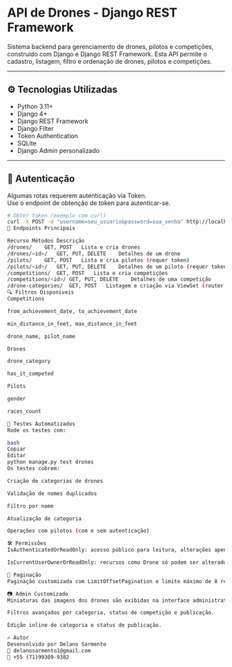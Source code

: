 # API de Drones - Django REST Framework

Sistema backend para gerenciamento de drones, pilotos e competições, construído com Django e Django REST Framework. Esta API permite o cadastro, listagem, filtro e ordenação de drones, pilotos e competições.

---

## ⚙️ Tecnologias Utilizadas

- Python 3.11+
- Django 4+
- Django REST Framework
- Django Filter
- Token Authentication
- SQLite
- Django Admin personalizado

---

## 🔐 Autenticação

Algumas rotas requerem autenticação via Token.  
Use o endpoint de obtenção de token para autenticar-se.

```bash
# Obter token (exemplo com curl)
curl -X POST -d "username=seu_usuario&password=sua_senha" http://localhost:8000/api-token-auth/
🔄 Endpoints Principais

Recurso	Métodos	Descrição
/drones/	GET, POST	Lista e cria drones
/drones/<id>/	GET, PUT, DELETE	Detalhes de um drone
/pilots/	GET, POST	Lista e cria pilotos (requer token)
/pilots/<id>/	GET, PUT, DELETE	Detalhes de um piloto (requer token)
/competitions/	GET, POST	Lista e cria competições
/competitions/<id>/	GET, PUT, DELETE	Detalhes de uma competição
/drone-categories/	GET, POST	Listagem e criação via ViewSet (router DRF)
🔍 Filtros Disponíveis
Competitions

from_achievement_date, to_achievement_date

min_distance_in_feet, max_distance_in_feet

drone_name, pilot_name

Drones

drone_category

has_it_competed

Pilots

gender

races_count

🧪 Testes Automatizados
Rode os testes com:

bash
Copiar
Editar
python manage.py test drones
Os testes cobrem:

Criação de categorias de drones

Validação de nomes duplicados

Filtro por nome

Atualização de categoria

Operações com pilotos (com e sem autenticação)

🛠️ Permissões
IsAuthenticatedOrReadOnly: acesso público para leitura, alterações apenas autenticado.

IsCurrentUserOwnerOrReadOnly: recursos como Drone só podem ser alterados por seu criador.

🧭 Paginação
Paginação customizada com LimitOffsetPagination e limite máximo de 8 registros por requisição.

📷 Admin Customizado
Miniaturas das imagens dos drones são exibidas na interface administrativa.

Filtros avançados por categoria, status de competição e publicação.

Edição inline de categoria e status de publicação.

✍️ Autor
Desenvolvido por Delano Sarmento
📧 delanosarmento1@gmail.com
📱 +55 (71)99309-9382
